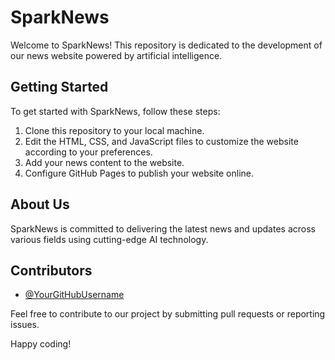 # SparkNews

Welcome to SparkNews! This repository is dedicated to the development of our news website powered by artificial intelligence.

## Getting Started

To get started with SparkNews, follow these steps:

1. Clone this repository to your local machine.
2. Edit the HTML, CSS, and JavaScript files to customize the website according to your preferences.
3. Add your news content to the website.
4. Configure GitHub Pages to publish your website online.

## About Us

SparkNews is committed to delivering the latest news and updates across various fields using cutting-edge AI technology.

## Contributors

- [@YourGitHubUsername](https://github.com/YourGitHubUsername)

Feel free to contribute to our project by submitting pull requests or reporting issues.

Happy coding!
